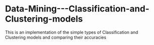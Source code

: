 # Data-Mining---Classification-and-Clustering-models
This is an implementation of the simple types of Classification and Clustering models and comparing their accuracies
